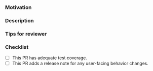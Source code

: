 ### Motivation

<!--

Which of the following best describes the motivation behind this PR?

  * This PR fixes a recognized bug. [Link to issue.]

  * This PR adds a known-desirable feature. [Link to issue.]

  * This PR fixes a previously unreported bug.

    [Describe the bug in detail, as if you were filing a bug report.]

  * This PR adds a feature that has not yet been specified.

    [Write a brief specification for the feature, including justification
     for its inclusion in Materialize, as if you were writing the original
     feature specification.]

   * This PR refactors existing code.

    [Describe what was wrong with the existing code, if it is not obvious.]

-->

### Description

<!--

Describe the contents of the PR briefly but completely.

If you write detailed commit messages, it is acceptable to copy/paste them
here, or write "see commit messages for details."

-->

### Tips for reviewer

<!--

Leave some tips for your reviewer, like:

    * The diff is much smaller if viewed with whitespace hidden.
    * [Some function/module/file] deserves extra attention.
    * [Some function/module/file] is pure code movement and only needs a skim.

Delete this section if no tips.

-->

### Checklist

- [ ] This PR has adequate test coverage.
- [ ] This PR adds a release note for any user-facing behavior changes.

